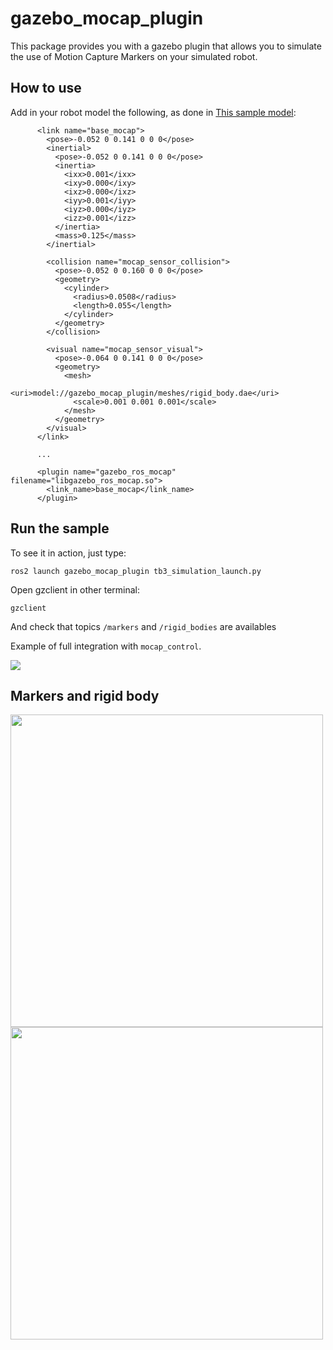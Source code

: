 
# gazebo_mocap_plugin

This package provides you with a gazebo plugin that allows you to simulate the use of Motion Capture Markers on your simulated robot.

## How to use

Add in your robot model the following, as done in [This sample model](https://github.com/MOCAP4ROS2-Project/mocap4ros2_gazebo/blob/main/models/waffle.model):

```
      <link name="base_mocap">
        <pose>-0.052 0 0.141 0 0 0</pose>
        <inertial>
          <pose>-0.052 0 0.141 0 0 0</pose>
          <inertia>
            <ixx>0.001</ixx>
            <ixy>0.000</ixy>
            <ixz>0.000</ixz>
            <iyy>0.001</iyy>
            <iyz>0.000</iyz>
            <izz>0.001</izz>
          </inertia>
          <mass>0.125</mass>
        </inertial>

        <collision name="mocap_sensor_collision">
          <pose>-0.052 0 0.160 0 0 0</pose>
          <geometry>
            <cylinder>
              <radius>0.0508</radius>
              <length>0.055</length>
            </cylinder>
          </geometry>
        </collision>

        <visual name="mocap_sensor_visual">
          <pose>-0.064 0 0.141 0 0 0</pose>
          <geometry>
            <mesh>
              <uri>model://gazebo_mocap_plugin/meshes/rigid_body.dae</uri>
              <scale>0.001 0.001 0.001</scale>
            </mesh>
          </geometry>
        </visual>
      </link>
      
      ...

      <plugin name="gazebo_ros_mocap" filename="libgazebo_ros_mocap.so">
        <link_name>base_mocap</link_name>
      </plugin>
```

## Run the sample

To see it in action, just type:

```
ros2 launch gazebo_mocap_plugin tb3_simulation_launch.py
```

Open gzclient in other terminal:

```
gzclient
```

And check that topics `/markers` and `/rigid_bodies` are availables


Example of full integration with `mocap_control`.

[![](https://img.youtube.com/vi/ex3eQ328NDU/0.jpg)](https://www.youtube.com/watch?v=ex3eQ328NDU&feature=youtu.be "Click to play on You Tube")


## Markers and rigid body
<img src="https://user-images.githubusercontent.com/3810011/178335627-080f8d5a-7b6f-40d2-8038-caf73e7cf8d9.png" width="500">
<img src="https://user-images.githubusercontent.com/3810011/178335622-02e126f7-ec96-41a0-9936-38af589c5a2d.png" width="500">
